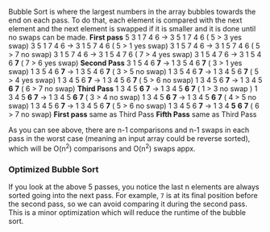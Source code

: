 Bubble Sort is where the largest numbers in the array bubbles towards the end on each pass. To do that, each element is compared with the next element and the next element is swapped if it is smaller and it is done until no swaps can be made.
**First pass**
5 3 1 7 4 6 -> 3 5 1 7 4 6 ( 5 > 3 yes swap)
3 5 1 7 4 6 -> 3 1 5 7 4 6 ( 5 > 1 yes swap)
3 1 5 7 4 6 -> 3 1 5 7 4 6 ( 5 > 7 no swap)
3 1 5 7 4 6 -> 3 1 5 4 7 6 ( 7 > 4 yes swap)
3 1 5 4 7 6 -> 3 1 5 4 6 **7** ( 7 > 6 yes swap)
**Second Pass**
3 1 5 4 6 **7** -> 1 3 5 4 6 **7** ( 3 > 1 yes swap)
1 3 5 4 6 **7** -> 1 3 5 4 6 **7** ( 3 > 5 no swap)
1 3 5 4 6 **7** -> 1 3 4 5 6 **7** ( 5 > 4 yes swap)
1 3 4 5 6 **7** -> 1 3 4 5 6 **7** ( 5 > 6 no swap)
1 3 4 5 6 **7** -> 1 3 4 5 **6** **7** ( 6 > 7 no swap)
**Third Pass**
1 3 4 5 **6** **7** -> 1 3 4 5 **6** **7** ( 1 > 3 no swap )
1 3 4 5 **6** **7** -> 1 3 4 5 **6** **7** ( 3 > 4 no swap)
1 3 4 5 **6** **7** -> 1 3 4 5 **6** **7** ( 4 > 5 no swap)
1 3 4 5 6 **7** -> 1 3 4 5 6 **7** ( 5 > 6 no swap)
1 3 4 5 6 **7** -> 1 3 4 **5** **6** **7** ( 6 > 7 no swap)
**First pass** same as Third Pass
**Fifth Pass** same as Third Pass

As you can see above, there are n-1 comparisons and n-1 swaps in each pass in the worst case (meaning an input array could be reverse sorted), which will be O(n<sup>2</sup>) comparisons and O(n<sup>2</sup>) swaps appx.
### Optimized Bubble Sort
If you look at the above 5 passes, you notice the last n elements are always sorted going into the next pass. For example, `7` is at its final position before the second pass, so we can avoid comparing it during the second pass. This is a minor optimization which will reduce the runtime of the bubble sort.
